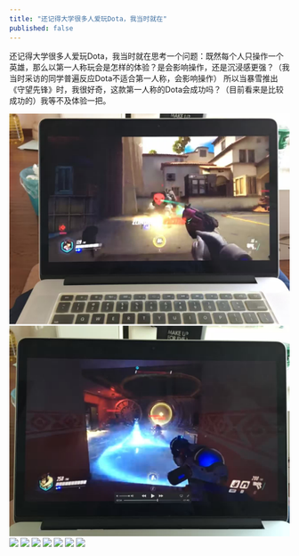 ```yaml
---
title: "还记得大学很多人爱玩Dota，我当时就在"
published: false
---
```

还记得大学很多人爱玩Dota，我当时就在思考一个问题：既然每个人只操作一个英雄，那么以第一人称玩会是怎样的体验？是会影响操作，还是沉浸感更强？（我当时采访的同学普遍反应Dota不适合第一人称，会影响操作）
所以当暴雪推出《守望先锋》时，我很好奇，这款第一人称的Dota会成功吗？（目前看来是比较成功的）我等不及体验一把。

![](./1.jpg)
![](./2.jpg)
![](./3.jpg)
![](./4.jpg)
![](./5.jpg)
![](./6.jpg)
![](./7.jpg)
![](./8.jpg)
![](./9.jpg)
